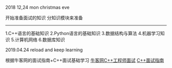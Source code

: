 2018 12,24 mon christmas eve

开始准备面试的知识
分知识模块来准备

---

1.C++语言的基础知识
2.Python语言的基础知识
3.数据结构与算法
4.机器学习知识
5.计算机网络
6.数据库知识


2019.04.24 reload  and keep learning

根据牛客网的面试指南+C++面试基础学习
[牛客网C++工程师面试](https://www.nowcoder.com/tutorial/93/a34ed23d58b84da3a707c70371f59c21)
[C++面试指南](https://github.com/huihut/interview)
